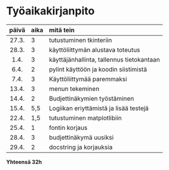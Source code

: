 # Työaikakirjanpito

| päivä | aika | mitä tein  |
| :----:|:-----| :-----|
| 27.3. | 3    | tutustuminen tkinteriin |
| 28.3. | 3    | käyttöliittymän alustava toteutus |
| 1.4. | 3    | käyttäjänhallinta, tallennus tietokantaan |
| 6.4. | 2    | pylint käyttöön ja koodin siistimistä
| 7.4. | 3    | Käyttöliittymää paremmaksi
| 13.4. | 3   | menun tekeminen 
| 14.4. | 2   | Budjettinäkymien työstäminen
| 15.4. | 5,5  | Logiikan eriyttämistä ja lisää testejä
| 22.4. | 1,5 | tutustuminen matplotlibiin
| 25.4. | 1   | fontin korjaus 
| 28.4. | 3  | budjettinäkymä uusiksi
| 29.4. | 2 | docstring ja korjauksia

**Yhteensä 32h**
